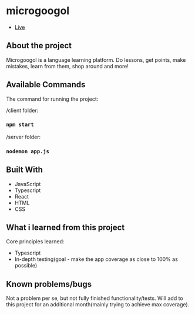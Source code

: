 # microgoogol

- [Live](https://microgoogol.netlify.app/ "Live View")

## About the project

Microgoogol is a language learning platform. Do lessons, get points, make mistakes, learn from them, shop around and more!

## Available Commands

The command for running the project:

/client folder:

### `npm start`

/server folder:

### `nodemon app.js`


## Built With

- JavaScript
- Typescript
- React
- HTML
- CSS

## What i learned from this project

Core principles learned:
- Typescript
- In-depth testing(goal - make the app coverage as close to 100% as possible)

## Known problems/bugs

Not a problem per se, but not fully finished functionality/tests. Will add to this project for an additional month(mainly trying to achieve max coverage).
